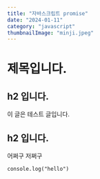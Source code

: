 ```yaml
---
title: "자바스크립트 promise"
date: "2024-01-11"
category: "javascript"
thumbnailImage: "minji.jpeg"
---
```


# 제목입니다.

## h2 입니다.

이 글은 테스트 글입니다.

## h2 입니다.

어쩌구 저쩌구

```
console.log("hello")
```
